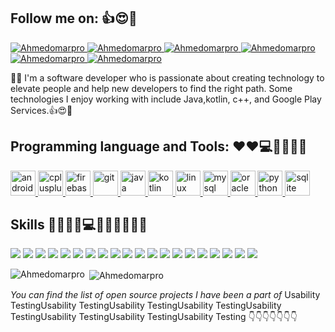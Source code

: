 ##  Follow me on:  👍😍📲
<p>

<a href="https://www.linkedin.com/in/Ahmedomarpro">
    <img src="https://img.shields.io/badge/Linkedin-Ahmedomarpro-blue" alt="Ahmedomarpro">
</a>


<a href="https://medium.com./@ahmedomarpro">
    <img src="https://img.shields.io/badge/Medium.com.-@ahmedomarpro-blue" alt="Ahmedomarpro">
</a>


<a href="https://www.facebook.com/ahmed.omar.code/">
    <img src="https://img.shields.io/badge/Facebook-ahmed.omar.code-blue" alt="Ahmedomarpro">
</a>


<a href="https://twitter.com/Ahmedomarpro">
<img src="https://img.shields.io/twitter/follow/Ahmedomarpro?style=social" alt="Ahmedomarpro" >
</a>


<a href="https://github.com/Ahmedomarpro/">
<img src="https://img.shields.io/github/followers/Ahmedomarpro?style=social"  alt="Ahmedomarpro">
  </a>


<a href="https://dev.to/ahmedomarpro/">
    <img src="https://img.shields.io/badge/Dev.to-ahmedomarpro-blue" alt="Ahmedomarpro">
</a>
</p>
👨‍💻 I'm a software developer who is passionate about creating technology to elevate people and help new developers to find the right path. Some technologies I enjoy working   with include Java,kotlin, c++, and Google Play Services.👍😍📲
 
## Programming  language and Tools:  ❤❤💻👨‍💻👨‍💻
<!---
your comment goes here
and here
<p>
  <img src="https://img.shields.io/badge/C -★★★★★-critical">
 <img src="https://img.shields.io/badge/C%2B%2B-%E2%98%85%E2%98%85%E2%98%85%E2%98%85%E2%98%85-critical">
 <img src="https://img.shields.io/badge/Java8 -★★★★★-critical">
<img src="https://img.shields.io/badge/Kotlin -★★★★★-critical">
<img src="https://img.shields.io/badge/SQL -★★★★★-critical">
 <img src="https://img.shields.io/badge/PHP -★★★★★-critical">
</p>
-->

 <p align="left"> <a href="https://developer.android.com" target="_blank"> <img src="https://devicons.github.io/devicon/devicon.git/icons/android/android-original-wordmark.svg" alt="android" width="40" height="40"/> </a> 
    <a href="https://www.w3schools.com/cpp/" target="_blank"> <img src="https://devicons.github.io/devicon/devicon.git/icons/cplusplus/cplusplus-original.svg" alt="cplusplus" width="40" height="40"/> </a> </a>
    <a href="https://firebase.google.com/" target="_blank"> <img src="https://www.vectorlogo.zone/logos/firebase/firebase-icon.svg" alt="firebase" width="40" height="40"/> </a> <a href="https://git-scm.com/" target="_blank"> <img src="https://www.vectorlogo.zone/logos/git-scm/git-scm-icon.svg" alt="git" width="40" height="40"/> </a> <a href="https://www.java.com" target="_blank"> <img src="https://devicons.github.io/devicon/devicon.git/icons/java/java-original-wordmark.svg" alt="java" width="40" height="40"/> </a> <a href="https://kotlinlang.org" target="_blank"> <img src="https://www.vectorlogo.zone/logos/kotlinlang/kotlinlang-icon.svg" alt="kotlin" width="40" height="40"/> </a> <a href="https://www.linux.org/" target="_blank"> <img src="https://devicons.github.io/devicon/devicon.git/icons/linux/linux-original.svg" alt="linux" width="40" height="40"/> </a> <a href="https://www.mysql.com/" target="_blank"> <img src="https://devicons.github.io/devicon/devicon.git/icons/mysql/mysql-original-wordmark.svg" alt="mysql" width="40" height="40"/> </a> <a href="https://www.oracle.com/" target="_blank"> <img src="https://devicons.github.io/devicon/devicon.git/icons/oracle/oracle-original.svg" alt="oracle" width="40" height="40"/> </a> <a href="https://www.python.org" target="_blank"> <img src="https://devicons.github.io/devicon/devicon.git/icons/python/python-original.svg" alt="python" width="40" height="40"/> </a> <a href="https://www.sqlite.org/" target="_blank"> <img src="https://www.vectorlogo.zone/logos/sqlite/sqlite-icon.svg" alt="sqlite" width="40" height="40"/> </a> </p>




## Skills 👨‍💻🐱‍🏍💻💪😎🦄📲🦄📱
<p>

<img src="https://img.shields.io/badge/RESTFUL%20API -★★★★★-brightgreen">

<img src="https://img.shields.io/badge/DataBase-★★★★★-brightgreen">
<img src="https://img.shields.io/badge/Jetpack -★★★★★-brightgreen"> 
<img src="https://img.shields.io/badge/Agile -★★★★★-brightgreen">
<img src="https://img.shields.io/badge/CI/CD -★★★★★-brightgreen">
<img src="https://img.shields.io/badge/FCM -★★★★★-brightgreen">

<img src="https://img.shields.io/badge/Graphic%20Designer -★★★★★-brightgreen">

<img src="https://img.shields.io/badge/Design%20Patterns -★★★★★-brightgreen">

<img src="https://img.shields.io/badge/Usability%20Testing -★★★★★-brightgreen">
<img src="https://img.shields.io/badge/Algorithms%20DataStructures -★★★★★-brightgreen">

<img src="https://img.shields.io/badge/SOLID%20Design%20Principles -★★★★★-brightgreen">

<img src="https://img.shields.io/badge/Software%20Design%20Patterns -★★★★★-brightgreen">

<img src="https://img.shields.io/badge/Object%20Oriented%20Programming%20(OOP) -★★★★★-brightgreen">

<img src="https://img.shields.io/badge/Google%20Analytic -★★★★★-brightgreen" >
<img src="https://img.shields.io/badge/RxJava-★★★★★-brightgreen">
<img src="https://img.shields.io/badge/Firebase-★★★★★-brightgreen">
<img src="https://img.shields.io/badge/Android%20SDK -★★★★★-brightgreen">
<img src="https://img.shields.io/badge/Debugging%20Android SDKCode -★★★★★-brightgreen">
<img src="https://img.shields.io/badge/Kernel%20Debugging -★★★★★-brightgreen">
<img src="https://img.shields.io/badge/Organization%20Skills-★★★★★-brightgreen">
</p>

<p><img align="left" src="https://github-readme-stats.vercel.app/api/top-langs?username=Ahmedomarpro&show_icons=true&locale=en&layout=compact" alt="Ahmedomarpro" /></p>
<p>&nbsp;<img align="center" src="https://github-readme-stats.vercel.app/api?username=Ahmedomarpro&show_icons=true&locale=en" alt="Ahmedomarpro" /></p>


_You can find the list of open source projects I have been a part of_ Usability TestingUsability TestingUsability TestingUsability TestingUsability TestingUsability TestingUsability TestingUsability Testing 👇👇👇👇👇👇👇
